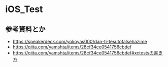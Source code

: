 # iOS_Test
## 参考資料とか
- https://speakerdeck.com/yokoyas000/dan-ti-tesutofalsehazime
- https://qiita.com/yamshta/items/28cf34ce0541756cbdef
- https://qiita.com/yamshta/items/28cf34ce0541756cbdef#xctestsの書き方
